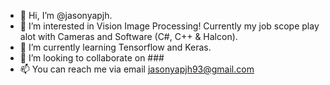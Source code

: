 - 👋 Hi, I’m @jasonyapjh.
- 👀 I’m interested in Vision Image Processing! Currently my job scope play alot with Cameras and Software (C#, C++ & Halcon).
- 🌱 I’m currently learning Tensorflow and Keras.
- 💞️ I’m looking to collaborate on ###
- 📫 You can reach me via email jasonyapjh93@gmail.com

<!---
jasonyapjh/jasonyapjh is a ✨ special ✨ repository because its `README.md` (this file) appears on your GitHub profile.
You can click the Preview link to take a look at your changes.
--->
